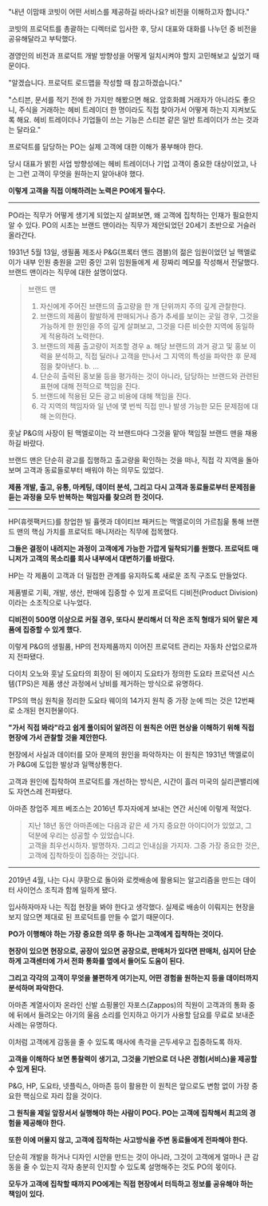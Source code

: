 "내년 이맘때 코빗이 어떤 서비스를 제공하길 바라나요? 비전을 이해하고자 합니다."

코빗의 프로덕트를 총괄하는 디렉터로 입사한 후, 당시 대표와 대화를 나누던 중 비전을 공유해달라고 부탁했다.

경영인의 비전과 프로덕트 개발 방향성을 어떻게 일치시켜야 할지 고민해보고 싶었기 때문이다.

"알겠습니다. 프로덕트 로드맵을 작성할 때 참고하겠습니다."

"스티븐, 문서를 적기 전에 한 가지만 해봤으면 해요. 암호화폐 거래자가 아니라도 좋으니, 주식을 거래하는 헤비 트레이더 한 명이라도 직접 찾아가서 어떻게 하는지 지켜보도록 해요. 헤비 트레이더나 기업들이 쓰는 기능은 스티븐 같은 일반 트레이더가 쓰는 것과는 달라요."

프로덕트를 담당하는 PO는 실제 고객에 대한 이해가 풍부해야 한다.

당시 대표가 밝힌 사업 방향성에는 헤비 트레이더나 기업 고객이 중요한 대상이었고, 나는 그런 고객이 무엇을 원하는지 알아내야 했다.

**이렇게 고객을 직접 이해하려는 노력은 PO에게 필수다.**

---

PO라는 직무가 어떻게 생기게 되었는지 살펴보면, 왜 고객에 집착하는 인재가 필요한지 알 수 있다. PO의 시초는 브랜드 맨이라는 직무가 제안되었던 20세기 초반으로 거슬러 올라간다.

1931년 5월 13일, 생필품 제조사 P&G(프록터 앤드 갬블)의 젊은 임원이었던 닐 맥엘로이가 내부 인원 충원을 고민 중인 고위 임원들에게 세 장짜리 메모를 작성해서 전달했다. 브랜드 맨이라는 직무에 대한 설명이었다.

> 브랜드 맨
> 1. 자신에게 주어진 브랜드의 출고량을 한 개 단위까지 주의 깊게 관찰한다.
> 2. 브랜드의 제품이 활발하게 판매되거나 증가 추세를 보이는 곳일 경우, 그것을 가능하게 한 원인을 주의 깊게 살펴보고, 그것을 다른 비슷한 지역에 동일하게 적용하려 노력한다.
> 3. 브랜드의 제품 출고량이 저조할 경우
>    a. 해당 브랜드의 과거 광고 및 홍보 이력을 분석하고, 직접 딜러나 고객을 만나서 그 지역의 특성을 파악한 후 문제점을 찾아낸다.
>    b. ...
> 4. 단순히 출력된 홍보물 등을 평가하는 것이 아니라, 담당하는 브랜드와 관련된 표현에 대해 전적으로 책임을 진다.
> 5. 브랜드에 적용된 모든 광고 비용에 대해 책임을 진다.
> 6. 각 지역의 책임자와 일 년에 몇 번씩 직접 만나 발생 가능한 모든 문제점에 대해 논의한다.

훗날 P&G의 사장이 된 맥엘로이는 각 브랜드마다 그것을 맡아 책임질 브랜드 맨을 채용하길 바랐다.

브랜드 맨은 단순히 광고를 집행하고 출고량을 확인하는 것을 떠나, 직접 각 지역을 돌아보며 고객과 동료들로부터 배워야 하는 의무도 있었다.

**제품 개발, 출고, 유통, 마케팅, 데이터 분석, 그리고 다시 고객과 동료들로부터 문제점을 듣는 과정을 모두 반복하는 책임자를 찾으려 한 것이다.**

---

HP(휴렛팩커드)를 창업한 빌 휼렛과 데이티브 패커드는 맥엘로이의 가르침읉 통해 브랜드 맨의 핵심 가치를 프로덕트 매니저라는 직무에 접목했다.

**그들은 결정이 내려지는 과정이 고객에게 가능한 가깝게 밀착되기를 원했다. 프로덕트 매니저가 고객의 목소리를 회사 내부에서 대변하기를 바랐다.**

HP는 각 제품이 고객과 더 밀접한 관계를 유지하도록 새로운 조직 구조도 만들었다.

제품별로 기획, 개발, 생산, 판매에 집중할 수 있게 프로덕트 디비전(Product Division)이라는 소조직으로 나누었다.

**디비전이 500명 이상으로 커질 경우, 또다시 분리해서 더 작은 조직 형태가 되어 맡은 제품에 집중할 수 있게 했다.**

이렇게 P&G의 생필품, HP의 전자제품까지 이어진 프로덕트 관리는 자동차 산업으로까지 전파됐다.

다이치 오노와 훗날 도요타의 회장이 된 에이지 도요타가 정의한 도요타 프로덕션 시스템(TPS)은 제품 생산 과정에서 낭비를 제거하는 방식으로 유명하다.

TPS의 핵심 원칙을 정리한 도요타 웨이의 14가지 원칙 중 가장 눈에 띄는 것은 12번째로 소개된 현지현물이다.

**"가서 직접 봐라"라고 쉽게 풀이되어 알려진 이 원칙은 어떤 현상을 이해하기 위해 직접 현장에 가서 관찰할 것을 제안한다.**

현장에서 사실과 데이터를 모아 문제의 원인을 파악하자는 이 원칙은 1931년 맥엘로이가 P&G에 도입한 발상과 일맥상통한다.

고객과 원인에 집착하여 프로덕트를 개선하는 방식은, 시간이 흘러 미국의 실리콘밸리에도 자연스레 전파됐다.

아마존 창업주 제프 베조스는 2016년 투자자에게 보내는 연간 서신에 이렇게 적었다.

> 지난 18년 동안 아마존에는 다음과 같은 세 가지 중요한 아이디어가 있었고, 그 덕분에 우리는 성공할 수 있었습니다.  
> 고객을 최우선시하자. 발명하자. 그리고 인내심을 가지자. 그중 가장 중요한 것은, 고객에 집착하듯이 집중하는 것입니다.

---

2019년 4월, 나는 다시 쿠팡으로 돌아와 로켓배송에 활용되는 알고리즘을 만드는 데이터 사이언스 조직과 함께 일하게 됐다.

입사하자마자 나는 직접 현장을 봐야 한다고 생각했다. 실제로 배송이 이뤄지는 현장을 보지 않으면 제대로 된 프로덕트를 만들 수 없기 때문이다.

**PO가 이행해야 하는 가장 중요한 의무 중 하나는 고객에게 집착하는 것이다.**

**현장이 있으면 현장으로, 공장이 있으면 공장으로, 판매처가 있다면 판매처, 심지어 단순하게 고객센터에 가서 전화 통화를 옆에서 들어도 도움이 된다.**

**그리고 각각의 고객이 무엇을 불편하게 여기는지, 어떤 경험을 원하는지 등을 데이터까지 분석하며 파악한다.**

아마존 계열사이자 온라인 신발 쇼핑몰인 자포스(Zappos)의 직원이 고객과의 통화 중에 뒤에서 들려오는 아기의 울음 소리를 인지하고 아기가 사용할 담요를 무료로 보내준 사례는 유명하다.

이처럼 고객에게 감동을 줄 수 있도록 매사에 촉각을 곤두세우고 집중하도록 하자.

**고객을 이해하다 보면 통찰력이 생기고, 그것을 기반으로 더 나은 경험(서비스)을 제공할 수 있게 된다.**

P&G, HP, 도요타, 넷플릭스, 아마존 등이 활용한 이 원칙은 앞으로도 변함 없이 가장 중요한 핵심으로 자리 잡을 것이다.

**그 원칙을 제일 앞장서서 실행해야 하는 사람이 PO다. PO는 고객에 집착해서 최고의 경험을 제공해야 한다.**

**또한 이에 머물지 않고, 고객에 집착하는 사고방식을 주변 동료들에게 전파해야 한다.**

단순히 개발을 하거나 디자인 시안을 만드는 것이 아니라, 그것이 고객에게 얼마나 큰 감동을 줄 수 있는지 각자 충분히 인지할 수 있도록 설명해주는 것도 PO의 몫이다.

**모두가 고객에 집착할 때까지 PO에게는 직접 현장에서 터득하고 정보를 공유해야 하는 책임이 있다.**

